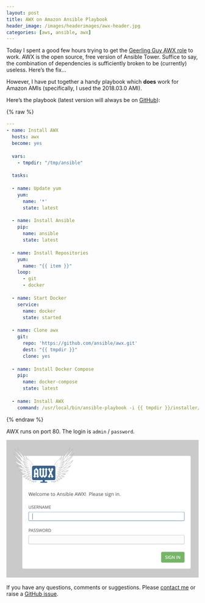 ```yaml
---
layout: post
title: AWX on Amazon Ansible Playbook
header_image: /images/headerimages/awx-header.jpg
categories: [aws, ansible, awx]
---
```


Today I spent a good few hours trying to get the [Geerling Guy AWX role](https://galaxy.ansible.com/geerlingguy/awx) to work. AWX is the open source, free version of Ansible Tower. Suffice to say, the combination of dependencies is sufficiently broken to be (currently) useless. Here’s the fix...

However, I have put together a handy playbook which **does** work for Amazon AMIs (specifically, I used the 2018.03.0 AMI).

Here’s the playbook (latest version will always be on [GitHub](https://github.com/agardnerIT/ansible-playbook-awx)):

{% raw %}
```yaml
---
- name: Install AWX
  hosts: awx
  become: yes

  vars:
    - tmpdir: "/tmp/ansible"

  tasks:

  - name: Update yum
    yum:
      name: '*'
      state: latest

  - name: Install Ansible
    pip:
      name: ansible
      state: latest

  - name: Install Repositories
    yum:
      name: "{{ item }}"
    loop:
      - git
      - docker

  - name: Start Docker
    service:
      name: docker
      state: started

  - name: Clone awx
    git:
      repo: 'https://github.com/ansible/awx.git'
      dest: "{{ tmpdir }}"
      clone: yes

  - name: Install Docker Compose
    pip:
      name: docker-compose
      state: latest

  - name: Install AWX
    command: /usr/local/bin/ansible-playbook -i {{ tmpdir }}/installer/inventory {{ tmpdir }}/installer/install.yml
```
{% endraw %}

AWX runs on port 80. The login is `admin` / `password`.

![](/images/postimages/awx-playbook-1.png)

If you have any questions, comments or suggestions. Please [contact me]((/contact)) or raise a [GitHub issue](https://github.com/agardnerIT/ansible-playbook-awx/issues).